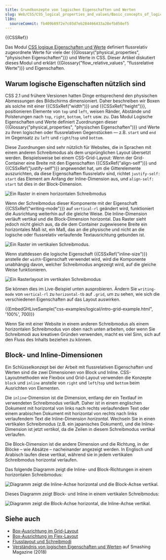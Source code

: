 ```yaml
---
title: Grundkonzepte von logischen Eigenschaften und Werten
slug: Web/CSS/CSS_logical_properties_and_values/Basic_concepts_of_logical_properties_and_values
l10n:
  sourceCommit: fb409b8972e7c03d7eb284466433a28efb850ef5
---
```


{{CSSRef}}

Das Modul [CSS logique Eigenschaften und Werte](/de/docs/Web/CSS/CSS_logical_properties_and_values#properties) definiert flussrelativ zugeordnete Werte für viele der {{Glossary("physical_properties", "physischen Eigenschaften")}} und Werte in CSS. Dieser Artikel diskutiert dieses Modul und erklärt {{Glossary("flow_relative_values", "flussrelative Werte")}} und Eigenschaften.

## Warum logische Eigenschaften nützlich sind

CSS 2.1 und frühere Versionen hatten Dinge entsprechend den physischen Abmessungen des Bildschirms dimensioniert. Daher beschreiben wir Boxen als solche mit einer {{CSSxRef("width")}} und {{CSSxRef("height")}}, positionieren Elemente von `top` und `left`, weisen Ränder, Abstände und Polsterungen nach `top`, `right`, `bottom`, `left` usw. zu. Das Modul Logische Eigenschaften und Werte definiert Zuordnungen dieser {{Glossary("physical_properties", "physischen Eigenschaften")}} und Werte zu ihren logischen oder flussrelativen Gegenstücken — z.B. `start` und `end` im Gegensatz zu `left` und `right`/`top` und `bottom`.

Diese Zuordnungen sind sehr nützlich für Websites, die in Sprachen mit einem anderen Schreibmodus als dem ursprünglichen Layout übersetzt werden. Beispielsweise bei einem CSS-Grid-Layout: Wenn der Grid-Container eine Breite mit den Eigenschaften {{CSSxRef("align-self")}} und {{CSSxRef("justify-self")}} angewendet hat, um die Gitterelemente auszurichten, da diese Eigenschaften flussrelativ sind, richtet `justify-self: start` das Element am Anfang der Inline-Dimension aus, und `align-self: start` tut dies in der Block-Dimension.

![Ein Raster in einem horizontalen Schreibmodus](grid-horizontal-width-sm.png)

Wenn der Schreibmodus dieser Komponente mit der Eigenschaft {{CSSxRef("writing-mode")}} auf `vertical-rl` geändert wird, funktioniert die Ausrichtung weiterhin auf die gleiche Weise. Die Inline-Dimension verläuft vertikal und die Block-Dimension horizontal. Das Raster sieht jedoch nicht gleich aus, da die dem Container zugewiesene Breite ein horizontales Maß ist, ein Maß, das an die physische und nicht an die logische oder flussrelativ verlaufende Textausrichtung gebunden ist.

![Ein Raster im vertikalen Schreibmodus.](grid-vertical-width-sm.png)

Wenn stattdessen die logische Eigenschaft {{CSSxRef("inline-size")}} anstelle der `width`-Eigenschaft verwendet wird, wird die Komponente unabhängig davon, welcher Schreibmodus angezeigt wird, auf die gleiche Weise funktionieren.

![Ein Rasterlayout im vertikalen Schreibmodus](grid-vertical-inline-size-small.png)

Sie können dies im Live-Beispiel unten ausprobieren. Ändern Sie `writing-mode` von `vertical-rl` zu `horizontal-tb` auf `.grid`, um zu sehen, wie sich die verschiedenen Eigenschaften auf das Layout auswirken.

{{EmbedGHLiveSample("css-examples/logical/intro-grid-example.html", '100%', 700)}}

Wenn Sie mit einer Website in einem anderen Schreibmodus als einem horizontalen Schreibmodus von oben nach unten arbeiten, oder wenn Sie Schreibmodi aus kreativen Gründen verwenden, macht es viel Sinn, sich auf den Fluss des Inhalts beziehen zu können.

## Block- und Inline-Dimensionen

Ein Schlüsselkonzept bei der Arbeit mit flussrelativen Eigenschaften und Werten sind die zwei Dimensionen von Block und Inline. CSS-Layoutmethoden wie Flexbox und Grid-Layout verwenden die Konzepte `block` und `inline` anstelle von `right` und `left`/`top` und `bottom` beim Ausrichten von Elementen.

Die `inline`-Dimension ist die Dimension, entlang der ein Textlauf im verwendeten Schreibmodus verläuft. Daher ist in einem englischen Dokument mit horizontal von links nach rechts verlaufendem Text oder einem arabischen Dokument mit horizontal von rechts nach links verlaufendem Text die Inline-Dimension _horizontal_. Wechseln Sie in einen vertikalen Schreibmodus (z.B. ein japanisches Dokument), und die Inline-Dimension ist jetzt _vertikal_, da die Zeilen in diesem Schreibmodus vertikal verlaufen.

Die Block-Dimension ist die andere Dimension und die Richtung, in der Blöcke – wie Absätze – nacheinander angezeigt werden. In Englisch und Arabisch laufen diese vertikal, während sie in jedem vertikalen Schreibmodus horizontal verlaufen.

Das folgende Diagramm zeigt die Inline- und Block-Richtungen in einem horizontalen Schreibmodus:

![Diagramm zeigt die Inline-Achse horizontal und die Block-Achse vertikal.](mdn-horizontal.png)

Dieses Diagramm zeigt Block- und Inline in einem vertikalen Schreibmodus:

![Diagramm zeigt die Block-Achse horizontal, die Inline-Achse vertikal.](mdn-vertical.png)

## Siehe auch

- [Box-Ausrichtung im Grid-Layout](/de/docs/Web/CSS/CSS_grid_layout/Box_alignment_in_grid_layout)
- [Box-Ausrichtung im Flex-Layout](/de/docs/Web/CSS/CSS_box_alignment/Box_alignment_in_flexbox)
- [Flusslayout und Schreibmodi](/de/docs/Web/CSS/CSS_flow_layout/Flow_layout_and_writing_modes)
- [Verständnis von logischen Eigenschaften und Werten](https://www.smashingmagazine.com/2018/03/understanding-logical-properties-values/) auf Smashing Magazine (2018)

